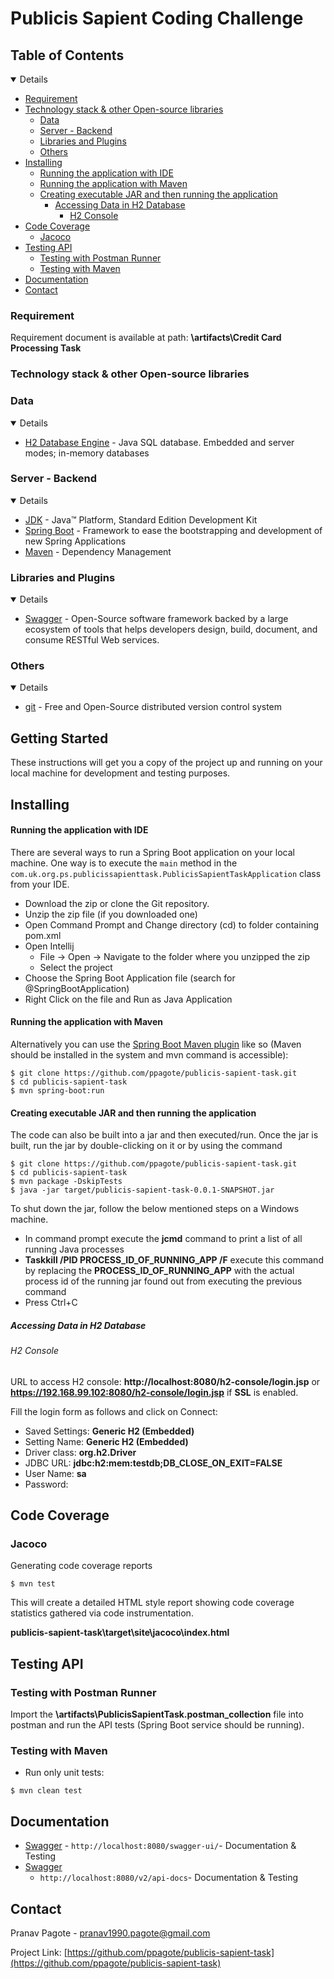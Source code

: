 # Publicis Sapient Coding Challenge

<!-- TABLE OF CONTENTS -->

## Table of Contents

<details open="open">
   <ul>
      <li>
          <a href="#requirement">Requirement</a>
      </li>
      <li>
         <a href="#technology-stack-&-other-open---source-libraries">Technology stack &amp; other Open-source libraries</a>
         <ul>
            <li><a href="#data">Data</a></li>
            <li><a href="#server---backend">Server - Backend</a></li>
            <li><a href="#libraries-and-plugins">Libraries and Plugins</a></li>
            <li><a href="#others">Others</a></li>
         </ul>
      </li>
      <li>
         <a href="#installing">Installing</a>
         <ul>
            <li><a href="#running-the-application-with-ide">Running the application with IDE</a></li>
            <li><a href="#running-the-application-with-maven">Running the application with Maven</a></li>
            <li>
               <a href="#creating-executable-jar-and-then-running-the-application">Creating executable JAR and then running the application</a>
               <ul>
                  <li>
                     <a href="#accessing-data-in-h2-database">Accessing Data in H2 Database</a>
                     <ul>
                        <li><a href="#h2-console">H2 Console</a></li>
                     </ul>
                  </li>
               </ul>
            </li>
         </ul>
      </li>
      <li>
         <a href="#code-coverage">Code Coverage</a>
         <ul>
            <li><a href="#jacoco">Jacoco</a></li>
         </ul>
      </li>
      <li>
         <a href="#testing-api">Testing API</a>
         <ul>
            <li><a href="#testing-with-postman-runner">Testing with Postman Runner</a></li>
            <li><a href="#testing-with-maven">Testing with Maven</a></li>
         </ul>
      </li>
 <li><a href="#documentation">Documentation</a></li>
      <li><a href="#contact">Contact</a></li>
   </ul>
</details>

### Requirement
Requirement document is available at path: 
**\artifacts\Credit Card Processing Task**

### Technology stack & other Open-source libraries

### Data

<details open="open">
   <ul>
      <li><a href="https://www.h2database.com/html/main.html">H2 Database Engine</a> - Java SQL database. Embedded and server modes; in-memory databases</li>
   </ul>
</details>

### Server - Backend

<details open="open">
   <ul>
      <li><a href="http://www.oracle.com/technetwork/java/javase/downloads/jdk8-downloads-2133151.html">JDK</a> - Java™ Platform, Standard Edition Development Kit</li>
      <li><a href="https://spring.io/projects/spring-boot">Spring Boot</a> - Framework to ease the bootstrapping and development of new Spring Applications</li>
      <li><a href="https://maven.apache.org/">Maven</a> - Dependency Management</li>
   </ul>
</details>

### Libraries and Plugins

<details open="open">
   <ul>
      <li><a href="https://swagger.io/">Swagger</a> - Open-Source software framework backed by a large ecosystem of tools that helps developers design, build, document, and consume RESTful Web services.</li>
   </ul>
</details>

### Others

<details open="open">
   <ul>
      <li><a href="https://git-scm.com/">git</a> - Free and Open-Source distributed version control system</li>
   </ul>
</details>

## Getting Started

These instructions will get you a copy of the project up and running on your local machine for development and testing
purposes.

## Installing

#### Running the application with IDE

There are several ways to run a Spring Boot application on your local machine. One way is to execute the `main` method
in the `com.uk.org.ps.publicissapienttask.PublicisSapientTaskApplication` class from your IDE.

* Download the zip or clone the Git repository.
* Unzip the zip file (if you downloaded one)
* Open Command Prompt and Change directory (cd) to folder containing pom.xml
* Open Intellij
    * File -> Open -> Navigate to the folder where you unzipped the zip
    * Select the project
* Choose the Spring Boot Application file (search for @SpringBootApplication)
* Right Click on the file and Run as Java Application

#### Running the application with Maven

Alternatively you can use
the [Spring Boot Maven plugin](https://docs.spring.io/spring-boot/docs/current/reference/html/build-tool-plugins-maven-plugin.html)
like so (Maven should be installed in the system and mvn command is accessible):

```shell
$ git clone https://github.com/ppagote/publicis-sapient-task.git
$ cd publicis-sapient-task
$ mvn spring-boot:run
```

#### Creating executable JAR and then running the application

The code can also be built into a jar and then executed/run. Once the jar is built, run the jar by double-clicking on it
or by using the command

```shell
$ git clone https://github.com/ppagote/publicis-sapient-task.git
$ cd publicis-sapient-task
$ mvn package -DskipTests
$ java -jar target/publicis-sapient-task-0.0.1-SNAPSHOT.jar
```

To shut down the jar, follow the below mentioned steps on a Windows machine.

* In command prompt execute the **jcmd** command to print a list of all running Java processes
* **Taskkill /PID PROCESS_ID_OF_RUNNING_APP /F** execute this command by replacing the **PROCESS_ID_OF_RUNNING_APP**
  with the actual process id of the running jar found out from executing the previous command
* Press Ctrl+C
##### Accessing Data in H2 Database

###### H2 Console

URL to access H2 console: **http://localhost:8080/h2-console/login.jsp**
or **https://192.168.99.102:8080/h2-console/login.jsp** if **SSL** is enabled.

Fill the login form as follows and click on Connect:

* Saved Settings: **Generic H2 (Embedded)**
* Setting Name: **Generic H2 (Embedded)**
* Driver class: **org.h2.Driver**
* JDBC URL: **jdbc:h2:mem:testdb;DB_CLOSE_ON_EXIT=FALSE**
* User Name: **sa**
* Password:

## Code Coverage

### Jacoco

Generating code coverage reports

```shell
$ mvn test
```

This will create a detailed HTML style report showing code coverage statistics gathered via code instrumentation.

**publicis-sapient-task\target\site\jacoco\index.html**

## Testing API

### Testing with Postman Runner

Import the **\artifacts\PublicisSapientTask.postman_collection** file into postman and run the API tests (Spring Boot service should be running).

### Testing with Maven

* Run only unit tests:

```shell
$ mvn clean test
```

## Documentation

* [Swagger](http://localhost:8080/swagger-ui/) - `http://localhost:8080/swagger-ui/`- Documentation & Testing
* [Swagger](http://localhost:8080/v2/api-docs)
    - `http://localhost:8080/v2/api-docs`- Documentation & Testing

<!-- CONTACT -->

## Contact

Pranav Pagote - pranav1990.pagote@gmail.com

Project Link: [https://github.com/ppagote/publicis-sapient-task](https://github.com/ppagote/publicis-sapient-task)